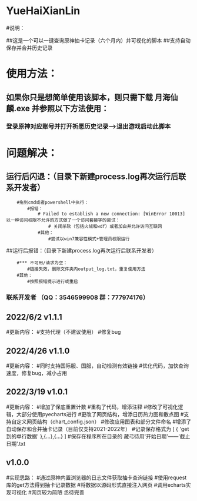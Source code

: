 # YueHaiXianLin
#说明：

##这是一个可以一键查询原神抽卡记录（六个月内）并可视化的脚本
##支持自动保存并合并历史记录

# 使用方法：

## 如果你只是想简单使用该脚本，则只需下载 月海仙麟.exe 并参照以下方法使用：
###     登录原神对应账号并打开祈愿历史记录-->退出游戏启动此脚本

# 问题解决：

## 运行后闪退：（目录下新建process.log再次运行后联系开发者）
        #拖到cmd或者powershell中执行：
            #报错：
                # Failed to establish a new connection: [WinError 10013] 以一种访问权限不允许的方式做了一个访问套接字的尝试：
                    # 关闭杀软（包括火绒和wdf）或者加白并允许访问互联网
                #其他：
                    #尝试以win7兼容性模式+管理员权限运行
##运行后报错：（目录下新建process.log再次运行后联系开发者）

        #*** 不可用/请求为空：
            #链接失效，删除文件夹内output_log.txt，重复使用方法
        #其他：
            #按照报错提示进行或重启
###            联系开发者 （QQ：3546599908  群：777974176）

## 2022/6/2   v1.1.1
#更新内容：
    #支持代理（不建议使用）
    #修复bug

## 2022/4/26   v1.1.0
#更新内容：
    #同时支持国际服、国服，自动检测有效链接
    #优化代码，加快查询速度，修复bug，减小占用

## 2022/3/19   v1.0.1 

#更新内容：
    #增加了保底重置计数
    #重构了代码，增添注释
    #修改了可视化逻辑，大部分使用pyecharts进行
    #更改了网页结构，增添日历热力图和散点图
    #支持自定义网页结构（chart_config.json）
    #修改应用图表和部分文件命名
    #增添了自动保存和合并抽卡记录（目前仅支持2021-2022年）
        #记录保存格式为  [ { 'get到的单行数据' },{...},{...} ]
    #保存在程序所在目录的 藏弓待用'开始日期'——'截止日期'.txt

## v1.0.0
#实现思路：
#通过原神内置浏览器的日志文件获取抽卡查询链接
#使用request库的get方法得到抽卡记录数据
#将数据以源码形式直接注入网页
#调用echarts实现可视化
#网页较为简陋  丞待完善
